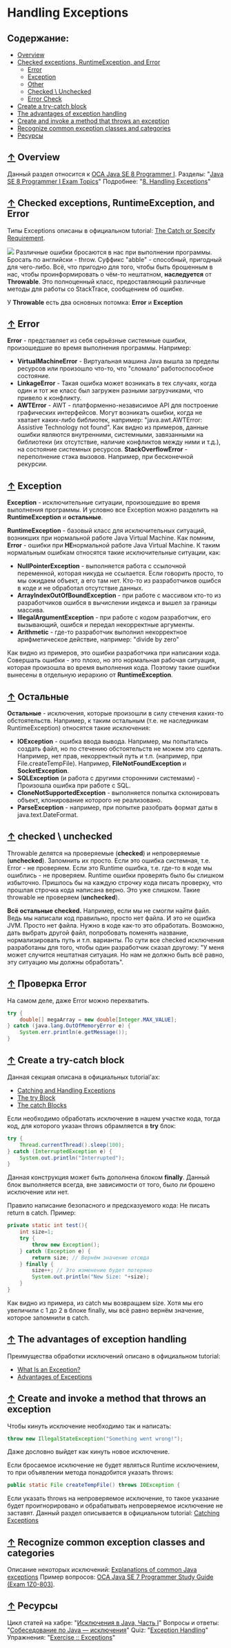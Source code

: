 # <a name="Home"></a> Handling Exceptions

## Содержание:
- [Overview](#Overview)
- [Checked exceptions, RuntimeException, and Error](#CheckedUnchecked)
    - [Error](#Error)
    - [Exception](#Exception)
    - [Other](#Other)
    - [Checked \ Unchecked](#CheckedOrNot)
    - [Error Check](#ErrorCatch)
- [Create a try-catch block](#TryCatch)
- [The advantages of exception handling](#Advantages)
- [Create and invoke a method that throws an exception](#Throws)
- [Recognize common exception classes and categories](#Recognize)
- [Ресурсы](#Resources)

## [↑](#Home) <a name="Overview"></a> Overview
Данный раздел относится к [OCA Java SE 8 Programmer I](http://education.oracle.com/pls/web_prod-plq-dad/db_pages.getpage?page_id=5001&get_params=p_exam_id:1Z0-808).
Разделы: "[Java SE 8 Programmer I Exam Topics](https://docs.oracle.com/javase/tutorial/extra/certification/javase-8-programmer1.html#exceptions)"
Подробнее: "[8. Handling Exceptions](http://javacertification.wikidot.com/exceptions)"

## [↑](#Home) <a name="CheckedUnchecked"></a> Checked exceptions, RuntimeException, and Error
Типы Exceptions описаны в официальном tutorial: [The Catch or Specify Requirement](https://docs.oracle.com/javase/tutorial/essential/exceptions/catchOrDeclare.html).

![](../img/exceptions.png)
Различные ошибки бросаются в нас при выполнении программы.
Бросать по английски - throw. Суффикс "abble" - способный, пригодный для чего-либо.
Всё, что пригодно для того, чтобы быть брошенным в нас, чтобы проинформировать о чём-то нештатном, **наследуется** от **Throwable**.
Это полноценный класс, предоставляющий различные методы для работы со StackTrace, сообщением об ошибке.

У **Throwable** есть два основных потомка: **Error** и **Exception**

## [↑](#Home) <a name="Error"></a> Error
**Error** - представляет из себя серьёзные системные ошибки, произошедшие во время выполнения программы.
Например:
- **VirtualMachineError** - Виртуальная машина Java вышла за пределы ресурсов или произошло что-то, что "сломало" работоспособное состояние.
- **LinkageError** - Такая ошибка может возникать в тех случаях, когда один и тот же класс был загружен разными загрузчиками, что привело к конфликту.
- **AWTError** - AWT - платформенно-независимое API для построение графических интерфейсов. Могут возникать ошибки, когда не хватает каких-либо библиотек, например: "java.awt.AWTError: Assistive Technology not found".
Как видно из примеров, данные ошибки являются внутренними, системными, завязанными на библиотеки (их отсутствие, наличие конфликтов между ними и т.д.), на состояние системных ресурсов.
**StackOverflowError** - переполнение стэка вызовов. Например, при бесконечной рекурсии.

## [↑](#Home) <a name="Exception"></a> Exception
**Exception** - исключительные ситуации, произошедшие во время выполнения программы.
И условно все Exception можно разделить на **RuntimeException** и **остальные**.

**RuntimeException** - базовый класс для исключительных ситуаций, возникших при нормальной работе Java Virtual Machine. Как помним, **Error** - ошибки при **НЕ**нормальной работе Java Virtual Machine.
К таким нормальным ошибкам относятся такие исключительные ситуации, как:
- **NullPointerException** - выполняется работа с ссылочной переменной, которая никуда не ссылается. Если говорить просто, то мы ожидаем объект, а его там нет. Кто-то из разработчиков ошибся в коде и не обработал отсутствие данных.
- **ArrayIndexOutOfBoundException** - при работе с массивом кто-то из разработчиков ошибся в вычислении индекса и вышел за границы массива.
- **IllegalArgumentException** - при работе с кодом разработчик, его вызывающий, ошибся и передал некорректные аргументы.
- **Arithmetic** - где-то разработчик выполнил некорректное арифметическое действие, например: "divide by zero"

Как видно из примеров, это ошибки разработчика при написании кода.
Совершать ошибки - это плохо, но это нормальная рабочая ситуация, которая произошла во время выполнения кода. Поэтому такие ошибки вынесены в отдельную иерархию от **RuntimeException**.

## [↑](#Home) <a name="Other"></a> Остальные
**Остальные** - исключения, которые произошли в силу стечения каких-то обстоятельств.
Например, к таким остальным (т.е. не наследникам RuntimeException) относятся такие исключения:
- **IOException** - ошибка ввода вывода.
Например, мы попытались создать файл, но по стечению обстоятельств не можем это сделать. Например, нет прав, некорректный путь и т.п. (например, при File.createTempFile).
Например, **FileNotFoundException** и **SocketException**.
- **SQLException** (и работа с другими сторонними системами) - Произошла ошибка при работе с SQL.
- **CloneNotSupportedException** - выполняется попытка склонировать объект, клонирование которого не реализовано.
- **ParseException** - например, при попытке разобрать формат даты в java.text.DateFormat.

## [↑](#Home) <a name="CheckedOrNot"></a> checked \ unchecked
Throwable делятся на проверяемые (**checked**) и непроверяемые (**unchecked**).
Запомнить их просто.
Если это ошибка системная, т.е. Error - не проверяем.
Если это Runtime ошибка, т.е. где-то в коде мы ошиблись - не проверяем.
Runtime ошибки проверять было бы слишком избыточно. Пришлось бы на каждую строчку кода писать проверку, что прошлая строчка кода написана верно. Это уже слишком.
Такие throwable не проверяем (**unchecked**).

**Всё остальные checked.**
Например, если мы не смогли найти файл. Ведь мы написали код правильно, просто нет файла. И это не ошибка JVM. Просто нет файла. Нужно в коде как-то это обработать. Возможно, дать выбрать другой файл, попробовать поменять название, нормализировать путь и т.п. варианты.
По сути все checked исключения разработаны для того, чтобы один разработчик сказал другому: "У меня может случится нештатная ситуация. Но нам не должно быть всё равно, эту ситуацию мы должны обработать".

## [↑](#Home) <a name="ErrorCatch"></a> Проверка Error
На самом деле, даже Error можно перехватить.
```java
try {
	double[] megaArray = new double[Integer.MAX_VALUE];
} catch (java.lang.OutOfMemoryError e) {
	System.err.println(e.getMessage());
}
```

## [↑](#Home) <a name="TryCatch"></a> Create a try-catch block
Данная секциая описана в официальных tutorial'ах:
- [Catching and Handling Exceptions](#https://docs.oracle.com/javase/tutorial/essential/exceptions/handling.html)
- [The try Block](#https://docs.oracle.com/javase/tutorial/essential/exceptions/try.html)
- [The catch Blocks](#https://docs.oracle.com/javase/tutorial/essential/exceptions/catch.html)

Если необходимо обработать исключение в нашем участке кода, тогда код, для которого указан throws обрамляется в **try** блок:
```java
try {
	Thread.currentThread().sleep(100);
} catch (InterruptedException e) {
	System.out.println("Interrupted");
}
```

Данная конструкция может быть дополнена блоком **finally**. Данный блок выполняется всегда, вне зависимости от того, было ли брошено исключение или нет.

Правило написание безопасного и предсказуемого кода: Не писать return в catch.
Пример:
```java
private static int test(){
	int size=1;
	try {
		throw new Exception();
	} catch (Exception e) {
		return size; // Вернём значение отсюда
	} finally {
		size++; // Это изменение будет потеряно
		System.out.println("New Size: "+size);
	}
}
```
Как видно из примера, из catch мы возвращаем size. Хотя мы его увеличили с 1 до 2 в блоке finally, мы всё равно вернём значение, которое запомнили в catch.

## [↑](#Home) <a name="Advantages"></a> The advantages of exception handling
Преимущества обработки исключений описано в официальном tutorial:
- [What Is an Exception?](https://docs.oracle.com/javase/tutorial/essential/exceptions/definition.html)
- [Advantages of Exceptions](https://docs.oracle.com/javase/tutorial/essential/exceptions/advantages.html)

## [↑](#Home) <a name="Throws"></a> Create and invoke a method that throws an exception
Чтобы кинуть исключение необходимо так и написать:
```java
throw new IllegalStateException("Something went wrong!");
```
Даже дословно выйдет как кинуть новое исключение.

Если бросаемое исключение не будет являться Runtime исключением, то при объявлении метода понадобится указать throws:
```java
public static File createTempFile() throws IOException {
```

Если указать throws на непроверяемое исключение, то такое указание будет проигнорировано и обрабатывать непроверяемое исключение не заставят.
Данный раздел описывается в официальном tutorial: [Catching Exceptions](https://docs.oracle.com/javase/tutorial/essential/io/fileOps.html#exception)

## [↑](#Home) <a name="Recognize"></a> Recognize common exception classes and categories
Описание некоторых исключений: [Explanations of common Java exceptions](http://rymden.nu/exceptions.html)
Пример вопросов: [OCA Java SE 7 Programmer Study Guide (Exam 1Z0-803)](https://goo.gl/acwo97).

## [↑](#Home) <a name="Resources"></a> Ресурсы
Цикл статей на хабре: "[Исключения в Java, Часть I](https://habrahabr.ru/company/golovachcourses/blog/223821/)"
Вопросы и ответы: "[Собеседование по Java — исключения](http://javastudy.ru/interview/exceptions/)"
Quiz: "[Exception Handling](http://www.geeksforgeeks.org/java-gq/exception-handling-2-gq/)"
Упражнения: "[Exercise :: Exceptions](https://www.indiabix.com/java-programming/exceptions/)"